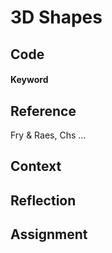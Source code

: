 # 3D Shapes



## Code

#### Keyword



## Reference

Fry & Raes, Chs ...


## Context


## Reflection


## Assignment